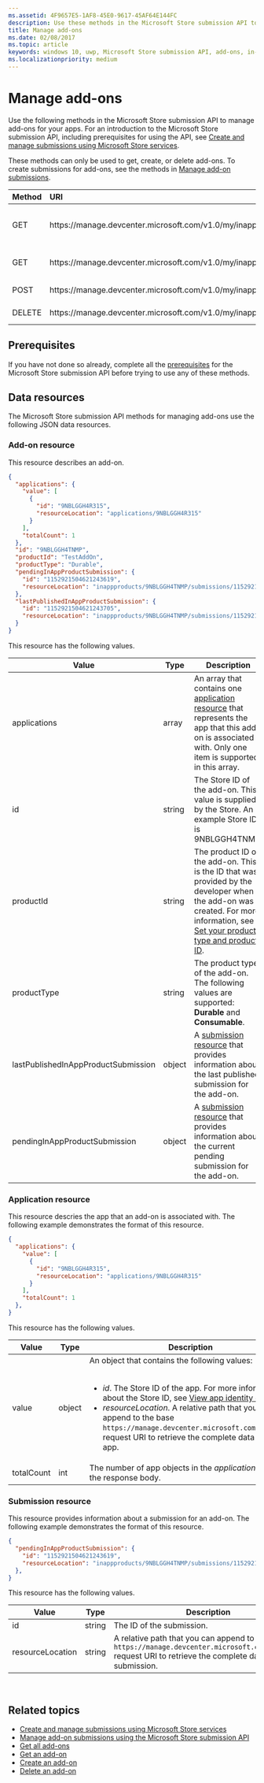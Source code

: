 ```yaml
---
ms.assetid: 4F9657E5-1AF8-45E0-9617-45AF64E144FC
description: Use these methods in the Microsoft Store submission API to manage add-ons for apps that are registered to your Partner Center account.
title: Manage add-ons
ms.date: 02/08/2017
ms.topic: article
keywords: windows 10, uwp, Microsoft Store submission API, add-ons, in-app product, IAP
ms.localizationpriority: medium
---
```

# Manage add-ons

Use the following methods in the Microsoft Store submission API to manage add-ons for your apps. For an introduction to the Microsoft Store submission API, including prerequisites for using the API, see [Create and manage submissions using Microsoft Store services](create-and-manage-submissions-using-windows-store-services.md).

These methods can only be used to get, create, or delete add-ons. To create submissions for add-ons, see the methods in [Manage add-on submissions](manage-add-on-submissions.md).

<table>
<colgroup>
<col width="10%" />
<col width="30%" />
<col width="60%" />
</colgroup>
<thead>
<tr class="header">
<th align="left">Method</th>
<th align="left">URI</th>
<th align="left">Description</th>
</tr>
</thead>
<tbody>
<tr>
<td align="left">GET</td>
<td align="left">https://manage.devcenter.microsoft.com/v1.0/my/inappproducts</td>
<td align="left"><a href="get-all-add-ons.md">Get all add-ons for your apps</a></td>
</tr>
<tr>
<td align="left">GET</td>
<td align="left">https://manage.devcenter.microsoft.com/v1.0/my/inappproducts/{inAppProductId}</td>
<td align="left"><a href="get-an-add-on.md">Get a specific add-on</a></td>
</tr>
<tr>
<td align="left">POST</td>
<td align="left">https://manage.devcenter.microsoft.com/v1.0/my/inappproducts</td>
<td align="left"><a href="create-an-add-on.md">Create an add-on</a></td>
</tr>
<tr>
<td align="left">DELETE</td>
<td align="left">https://manage.devcenter.microsoft.com/v1.0/my/inappproducts/{inAppProductId}</td>
<td align="left"><a href="delete-an-add-on.md">Delete an add-on</a></td>
</tr>
</tbody>
</table>

## Prerequisites

If you have not done so already, complete all the [prerequisites](create-and-manage-submissions-using-windows-store-services.md#prerequisites) for the Microsoft Store submission API before trying to use any of these methods.

## Data resources

The Microsoft Store submission API methods for managing add-ons use the following JSON data resources.

<span id="add-on-object" />

### Add-on resource

This resource describes an add-on.

```json
{
  "applications": {
    "value": [
      {
        "id": "9NBLGGH4R315",
        "resourceLocation": "applications/9NBLGGH4R315"
      }
    ],
    "totalCount": 1
  },
  "id": "9NBLGGH4TNMP",
  "productId": "TestAddOn",
  "productType": "Durable",
  "pendingInAppProductSubmission": {
    "id": "1152921504621243619",
    "resourceLocation": "inappproducts/9NBLGGH4TNMP/submissions/1152921504621243619"
  },
  "lastPublishedInAppProductSubmission": {
    "id": "1152921504621243705",
    "resourceLocation": "inappproducts/9NBLGGH4TNMP/submissions/1152921504621243705"
  }
}
```

This resource has the following values.

| Value      | Type   | Description        |
|------------|--------|--------------|
| applications      | array  | An array that contains one [application resource](#application-object) that represents the app that this add-on is associated with. Only one item is supported in this array.  |
| id | string  | The Store ID of the add-on. This value is supplied by the Store. An example Store ID is 9NBLGGH4TNMP.  |
| productId | string  | The product ID of the add-on. This is the ID that was provided by the developer when the add-on was created. For more information, see [Set your product type and product ID](https://msdn.microsoft.com/windows/uwp/publish/set-your-iap-product-id). |
| productType | string  | The product type of the add-on. The following values are supported: **Durable** and **Consumable**.  |
| lastPublishedInAppProductSubmission       | object | A [submission resource](#submission-object) that provides information about the last published submission for the add-on.         |
| pendingInAppProductSubmission        | object  |  A [submission resource](#submission-object) that provides information about the current pending submission for the add-on.  |   |

<span id="application-object" />

### Application resource

This resource descries the app that an add-on is associated with. The following example demonstrates the format of this resource.

```json
{
  "applications": {
    "value": [
      {
        "id": "9NBLGGH4R315",
        "resourceLocation": "applications/9NBLGGH4R315"
      }
    ],
    "totalCount": 1
  },
}
```

This resource has the following values.

| Value           | Type    | Description        |
|-----------------|---------|-----------|
| value            | object  |  An object that contains the following values: <br/><br/> <ul><li>*id*. The Store ID of the app. For more information about the Store ID, see [View app identity details](https://msdn.microsoft.com/windows/uwp/publish/view-app-identity-details).</li><li>*resourceLocation*. A relative path that you can append to the base ```https://manage.devcenter.microsoft.com/v1.0/my/``` request URI to retrieve the complete data for the app.</li></ul>   |
| totalCount   | int  | The number of app objects in the *applications* array of the response body.                                                                                                                                                 |

<span id="submission-object" />

### Submission resource

This resource provides information about a submission for an add-on. The following example demonstrates the format of this resource.

```json
{
  "pendingInAppProductSubmission": {
    "id": "1152921504621243619",
    "resourceLocation": "inappproducts/9NBLGGH4TNMP/submissions/1152921504621243619"
  },
}
```

This resource has the following values.

| Value           | Type    | Description     |
|-----------------|---------|------------------|
| id            | string  | The ID of the submission.    |
| resourceLocation   | string  | A relative path that you can append to the base ```https://manage.devcenter.microsoft.com/v1.0/my/``` request URI to retrieve the complete data for the submission.     |
 
<span/>

## Related topics

* [Create and manage submissions using Microsoft Store services](create-and-manage-submissions-using-windows-store-services.md)
* [Manage add-on submissions using the Microsoft Store submission API](manage-add-on-submissions.md)
* [Get all add-ons](get-all-add-ons.md)
* [Get an add-on](get-an-add-on.md)
* [Create an add-on](create-an-add-on.md)
* [Delete an add-on](delete-an-add-on.md)
